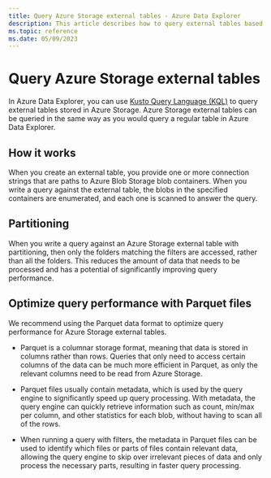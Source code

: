 ```yaml
---
title: Query Azure Storage external tables - Azure Data Explorer
description: This article describes how to query external tables based on Azure Storage tables.
ms.topic: reference
ms.date: 05/09/2023
---
```


# Query Azure Storage external tables

In Azure Data Explorer, you can use [Kusto Query Language (KQL)](../query/index.md) to query external tables stored in Azure Storage. Azure Storage external tables can be queried in the same way as you would query a regular table in Azure Data Explorer.

## How it works

When you create an external table, you provide one or more connection strings that are paths to Azure Blob Storage blob containers. When you write a query against the external table, the blobs in the specified containers are enumerated, and each one is scanned to answer the query.

## Partitioning

When you write a query against an Azure Storage external table with partitioning, then only the folders matching the filters are accessed, rather than all the folders. This reduces the amount of data that needs to be processed and has a potential of significantly improving query performance.

## Optimize query performance with Parquet files

We recommend using the Parquet data format to optimize query performance for Azure Storage external tables.

* Parquet is a columnar storage format, meaning that data is stored in columns rather than rows. Queries that only need to access certain columns of the data can be much more efficient in Parquet, as only the relevant columns need to be read from Azure Storage.

* Parquet files usually contain metadata, which is used by the query engine to significantly speed up query processing. With metadata, the query engine can quickly retrieve information such as count, min/max per column, and other statistics for each blob, without having to scan all of the rows.

* When running a query with filters, the metadata in Parquet files can be used to identify which files or parts of files contain relevant data, allowing the query engine to skip over irrelevant pieces of data and only process the necessary parts, resulting in faster query processing.
